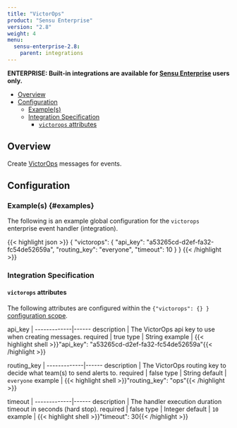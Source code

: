 ```yaml
---
title: "VictorOps"
product: "Sensu Enterprise"
version: "2.8"
weight: 4
menu:
  sensu-enterprise-2.8:
    parent: integrations
---
```

**ENTERPRISE: Built-in integrations are available for [Sensu Enterprise][1]
users only.**

- [Overview](#overview)
- [Configuration](#configuration)
  - [Example(s)](#examples)
  - [Integration Specification](#integration-specification)
    - [`victorops` attributes](#victorops-attributes)

## Overview

Create [VictorOps][2] messages for events.

## Configuration

### Example(s) {#examples}

The following is an example global configuration for the `victorops` enterprise
event handler (integration).

{{< highlight json >}}
{
  "victorops": {
    "api_key": "a53265cd-d2ef-fa32-fc54de52659a",
    "routing_key": "everyone",
    "timeout": 10
  }
}
{{< /highlight >}}

### Integration Specification

#### `victorops` attributes

The following attributes are configured within the `{"victorops": {} }`
[configuration scope][3].

api_key      | 
-------------|------
description  | The VictorOps api key to use when creating messages.
required     | true
type         | String
example      | {{< highlight shell >}}"api_key": "a53265cd-d2ef-fa32-fc54de52659a"{{< /highlight >}}

routing_key  | 
-------------|------
description  | The VictorOps routing key to decide what team(s) to send alerts to.
required     | false
type         | String
default      | `everyone`
example      | {{< highlight shell >}}"routing_key": "ops"{{< /highlight >}}

timeout      | 
-------------|------
description  | The handler execution duration timeout in seconds (hard stop).
required     | false
type         | Integer
default      | `10`
example      | {{< highlight shell >}}"timeout": 30{{< /highlight >}}

[?]:  #
[1]:  /sensu-enterprise
[2]:  https://victorops.com?ref=sensu-enterprise
[3]:  /sensu-core/1.0/reference/configuration#configuration-scopes
